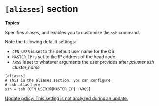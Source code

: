 # `[aliases]` section<a name="aliases"></a>

**Topics**

Specifies aliases, and enables you to customize the `ssh` command\.

Note the following default settings:
+ `CFN_USER` is set to the default user name for the OS
+ `MASTER_IP` is set to the IP address of the head node
+ `ARGS` is set to whatever arguments the user provides after *pcluster ssh cluster\_name*

```
[aliases]
# This is the aliases section, you can configure
# ssh alias here
ssh = ssh {CFN_USER}@{MASTER_IP} {ARGS}
```

[Update policy: This setting is not analyzed during an update.](using-pcluster-update.md#update-policy-setting-ignored)